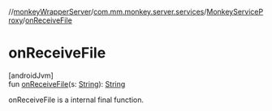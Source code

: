 //[monkeyWrapperServer](../../../index.md)/[com.mm.monkey.server.services](../index.md)/[MonkeyServiceProxy](index.md)/[onReceiveFile](on-receive-file.md)

# onReceiveFile

[androidJvm]\
fun [onReceiveFile](on-receive-file.md)(s: [String](https://developer.android.com/reference/kotlin/java/lang/String.html)): [String](https://developer.android.com/reference/kotlin/java/lang/String.html)

onReceiveFile is a internal final function.